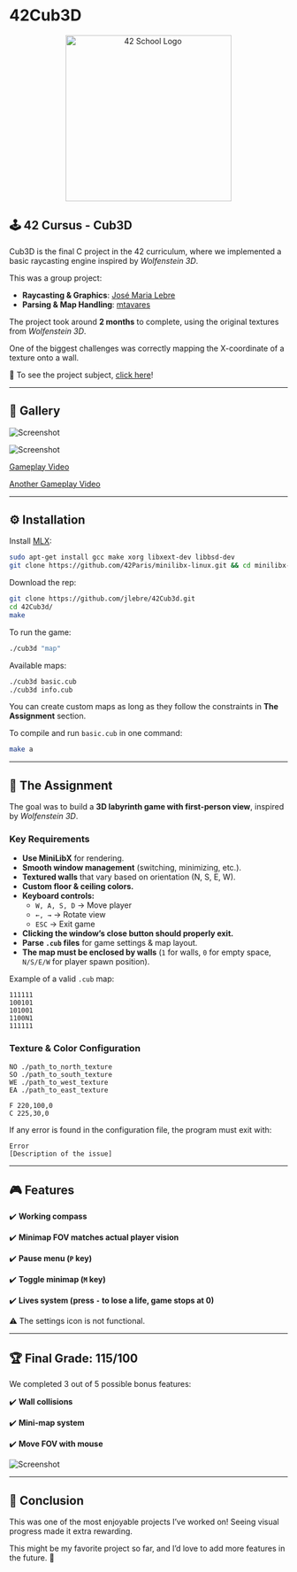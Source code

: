 # 42Cub3D

<p align="center">
  <img src="https://user-images.githubusercontent.com/94384240/170144677-24ff4d41-6e4a-491a-adfa-7dcf0eac630a.jpeg" alt="42 School Logo" width="300">
</p>

## 🕹️ 42 Cursus - Cub3D

Cub3D is the final C project in the 42 curriculum, where we implemented a basic raycasting engine inspired by *Wolfenstein 3D*.

This was a group project:
- **Raycasting & Graphics**: [José Maria Lebre](https://github.com/jlebre)
- **Parsing & Map Handling**: [mtavares](https://github.com/mtavares98)

The project took around **2 months** to complete, using the original textures from *Wolfenstein 3D*.

One of the biggest challenges was correctly mapping the X-coordinate of a texture onto a wall.

📜 To see the project subject, [click here](https://github.com/jlebre/42Cub3d/blob/main/cub3d.pdf)!

---

## 📸 Gallery

![Screenshot](https://github.com/jlebre/42Cub3d/assets/94384240/9f3cc16c-c1b0-47a7-9753-5d153b9ed2ac)

![Screenshot](https://github.com/jlebre/42Cub3d/assets/94384240/4c02b616-5d12-4026-8d53-98fb92f44621)

[Gameplay Video](https://github.com/jlebre/42Cub3d/assets/94384240/6084f44a-c4c4-429c-b9b1-3fb7c150e839)

[Another Gameplay Video](https://github.com/jlebre/42Cub3d/assets/94384240/bcba92b7-983e-44a1-a111-9cd4b3bd9840)

---

## ⚙️ Installation

Install [MLX](https://github.com/42Paris/minilibx-linux):  
```bash
sudo apt-get install gcc make xorg libxext-dev libbsd-dev
git clone https://github.com/42Paris/minilibx-linux.git && cd minilibx-linux && ( [ -f ./configure ] && ./configure || true ) && make && sudo cp libmlx.a /usr/local/lib/ && [ -f libmlx_$(uname -m).a ] && sudo cp libmlx_$(uname -m).a /usr/local/lib/ || true && sudo cp mlx.h /usr/local/include/ && sudo mkdir -p /usr/local/man/man3 && sudo cp man/man3/mlx*.1 /usr/local/man/man3
```

Download the rep:
```bash
git clone https://github.com/jlebre/42Cub3d.git
cd 42Cub3d/
make
```

To run the game:
```bash
./cub3d "map"
```

Available maps:
```bash
./cub3d basic.cub
./cub3d info.cub
```

You can create custom maps as long as they follow the constraints in **The Assignment** section.

To compile and run `basic.cub` in one command:
```bash
make a
```

---

## 📜 The Assignment

The goal was to build a **3D labyrinth game with first-person view**, inspired by *Wolfenstein 3D*.

### Key Requirements
- **Use MiniLibX** for rendering.
- **Smooth window management** (switching, minimizing, etc.).
- **Textured walls** that vary based on orientation (N, S, E, W).
- **Custom floor & ceiling colors.**
- **Keyboard controls:**
  - `W, A, S, D` → Move player
  - `←, →` → Rotate view
  - `ESC` → Exit game
- **Clicking the window’s close button should properly exit.**
- **Parse `.cub` files** for game settings & map layout.
- **The map must be enclosed by walls** (`1` for walls, `0` for empty space, `N/S/E/W` for player spawn position).

Example of a valid `.cub` map:
```plaintext
111111
100101
101001
1100N1
111111
```

### Texture & Color Configuration
```plaintext
NO ./path_to_north_texture
SO ./path_to_south_texture
WE ./path_to_west_texture
EA ./path_to_east_texture

F 220,100,0
C 225,30,0
```

If any error is found in the configuration file, the program must exit with:
```plaintext
Error
[Description of the issue]
```

---

## 🎮 Features
✔️ **Working compass**

✔️ **Minimap FOV matches actual player vision**

✔️ **Pause menu (`P` key)**

✔️ **Toggle minimap (`M` key)**

✔️ **Lives system (press `-` to lose a life, game stops at 0)**

⚠️ The settings icon is not functional.

---

## 🏆 Final Grade: **115/100**
We completed 3 out of 5 possible bonus features:

✔️ **Wall collisions**

✔️ **Mini-map system**

✔️ **Move FOV with mouse**

![Screenshot](https://github.com/jlebre/42Cub3d/assets/94384240/475636ea-68f0-4c38-95ac-b007bd2d68fd)

---

## 🎤 Conclusion
This was one of the most enjoyable projects I’ve worked on! Seeing visual progress made it extra rewarding.

This might be my favorite project so far, and I’d love to add more features in the future. 🚀

